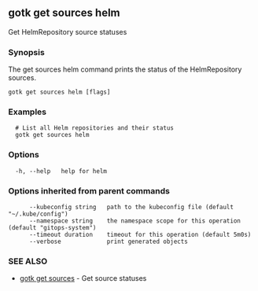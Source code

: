 ## gotk get sources helm

Get HelmRepository source statuses

### Synopsis

The get sources helm command prints the status of the HelmRepository sources.

```
gotk get sources helm [flags]
```

### Examples

```
  # List all Helm repositories and their status
  gotk get sources helm

```

### Options

```
  -h, --help   help for helm
```

### Options inherited from parent commands

```
      --kubeconfig string   path to the kubeconfig file (default "~/.kube/config")
      --namespace string    the namespace scope for this operation (default "gitops-system")
      --timeout duration    timeout for this operation (default 5m0s)
      --verbose             print generated objects
```

### SEE ALSO

* [gotk get sources](gotk_get_sources.md)	 - Get source statuses

